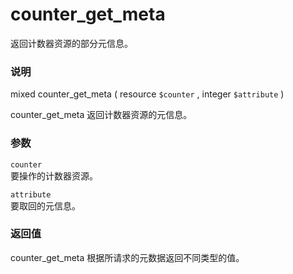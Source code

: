 counter\_get\_meta
==================

返回计数器资源的部分元信息。

### 说明

<span class="type">mixed</span> <span
class="methodname">counter\_get\_meta</span> ( <span
class="methodparam"><span class="type">resource</span> `$counter`</span>
, <span class="methodparam"><span class="type">integer</span>
`$attribute`</span> )

<span class="function">counter\_get\_meta</span>
返回计数器资源的元信息。

### 参数

`counter`  
<span class="simpara"> 要操作的计数器资源。 </span>

`attribute`  
<span class="simpara"> 要取回的元信息。 </span>

### 返回值

<span class="function">counter\_get\_meta</span>
根据所请求的元数据返回不同类型的值。
